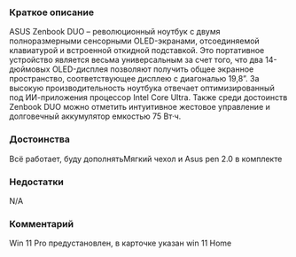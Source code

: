 ### **Краткое описание**
ASUS Zenbook DUO – революционный ноутбук с двумя полноразмерными сенсорными OLED-экранами, отсоединяемой клавиатурой и встроенной откидной подставкой. Это портативное устройство является весьма универсальным за счет того, что два 14-дюймовых OLED-дисплея позволяют получить общее экранное пространство, соответствующее дисплею с диагональю 19,8”. За высокую производительность ноутбука отвечает оптимизированный под ИИ-приложения процессор Intel Core Ultra. Также среди достоинств Zenbook DUO можно отметить интуитивное жестовое управление и долговечный аккумулятор емкостью 75 Вт·ч.

### **Достоинства**
Всё работает, буду дополнятьМягкий чехол и Asus pen 2.0 в комплекте

### **Недостатки**
N/A

### **Комментарий**
Win 11 Pro предустановлен, в карточке указан win 11 Home
